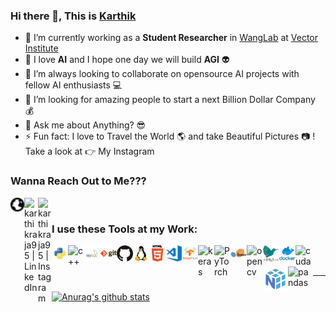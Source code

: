 ### Hi there 👋, This is [Karthik](https://www.kbhaskar.com/)


- 🔭 I’m currently working as a **Student Researcher** in [WangLab](https://wanglab.ml/) at [Vector Institute](https://vectorinstitute.ai/)
- 🌱 I love **AI** and I hope one day we will build **AGI** :alien:
- 👯 I’m always looking to collaborate on opensource AI projects with fellow AI enthusiasts :computer:
- 🤔 I’m looking for amazing people to start a next Billion Dollar Company :moneybag:
- 💬 Ask me about Anything? :sunglasses:
- ⚡ Fun fact: I love to Travel the World :earth_americas: and take Beautiful Pictures :camera: ! Take a look at  :point_right: My Instagram 

### Wanna Reach Out to Me???

[<img align="left" alt="kbhaskar.com" width="22px" src="https://raw.githubusercontent.com/iconic/open-iconic/master/svg/globe.svg" />][website]
[<img align="left" alt="karthikraja95 | LinkedIn" width="22px" src="https://cdn.jsdelivr.net/npm/simple-icons@v3/icons/linkedin.svg" />][linkedin]
[<img align="left" alt="karthikraja95 | Instagram" width="22px" src="https://cdn.jsdelivr.net/npm/simple-icons@v3/icons/instagram.svg" />][instagram]

<br />

### I use these Tools at my Work:

[<img align="left" alt="Python" width="26px" src="https://raw.githubusercontent.com/github/explore/80688e429a7d4ef2fca1e82350fe8e3517d3494d/topics/python/python.png" />][projects]
[<img align="left" alt="c++" width="26px" src="https://upload.wikimedia.org/wikipedia/commons/thumb/1/18/ISO_C%2B%2B_Logo.svg/225px-ISO_C%2B%2B_Logo.svg.png" />][projects]
[<img align="left" alt="MySQL" width="26px" src="https://raw.githubusercontent.com/github/explore/80688e429a7d4ef2fca1e82350fe8e3517d3494d/topics/mysql/mysql.png" />][projects]
[<img align="left" alt="Git" width="26px" src="https://raw.githubusercontent.com/github/explore/80688e429a7d4ef2fca1e82350fe8e3517d3494d/topics/git/git.png" />][projects]
[<img align="left" alt="GitHub" width="26px" src="https://raw.githubusercontent.com/github/explore/78df643247d429f6cc873026c0622819ad797942/topics/github/github.png" />][projects]
[<img align="left" alt="linux" width="26px" src="https://raw.githubusercontent.com/github/explore/80688e429a7d4ef2fca1e82350fe8e3517d3494d/topics/linux/linux.png" />][projects]
[<img align="left" alt="HTML5" width="26px" src="https://raw.githubusercontent.com/github/explore/80688e429a7d4ef2fca1e82350fe8e3517d3494d/topics/html/html.png" />][projects]
[<img align="left" alt="Visual Studio Code" width="26px" src="https://raw.githubusercontent.com/github/explore/80688e429a7d4ef2fca1e82350fe8e3517d3494d/topics/visual-studio-code/visual-studio-code.png" />][projects]
[<img align="left" alt="TensorFlow" width="26px" src="https://raw.githubusercontent.com/github/explore/80688e429a7d4ef2fca1e82350fe8e3517d3494d/topics/tensorflow/tensorflow.png" />][projects]
[<img align="left" alt="keras" width="26px" src="https://upload.wikimedia.org/wikipedia/commons/thumb/a/ae/Keras_logo.svg/270px-Keras_logo.svg.png" />][projects]
[<img align="left" alt="PyTorch" width="26px" src="https://pytorch.org/assets/images/pytorch-logo.png" />][projects]
[<img align="left" alt="scikit" width="26px" src="https://raw.githubusercontent.com/github/explore/80688e429a7d4ef2fca1e82350fe8e3517d3494d/topics/scikit-learn/scikit-learn.png" />][projects]
[<img align="left" alt="opencv" width="26px" src="https://upload.wikimedia.org/wikipedia/commons/thumb/3/32/OpenCV_Logo_with_text_svg_version.svg/1200px-OpenCV_Logo_with_text_svg_version.svg.png" />][projects]
[<img align="left" alt="latex" width="26px" src="https://raw.githubusercontent.com/github/explore/80688e429a7d4ef2fca1e82350fe8e3517d3494d/topics/latex/latex.png" />][projects]
[<img align="left" alt="docker" width="26px" src="https://raw.githubusercontent.com/github/explore/80688e429a7d4ef2fca1e82350fe8e3517d3494d/topics/docker/docker.png" />][projects]
[<img align="left" alt="cuda" width="26px" src="https://github.com/valohai/ml-logos/blob/master/cuda.svg" />][projects]
[<img align="left" alt="numpy" width="40px" src="https://github.com/valohai/ml-logos/blob/master/numpy.svg" />][projects]
[<img align="left" alt="pandas" width="40px" src="https://github.com/valohai/ml-logos/blob/master/pandas.svg" />][projects]


<br />
<br />

---

[![Anurag's github stats](https://github-readme-stats.vercel.app/api?username=karthikraja95&hide=contribs&count_private=true&show_icons=true)](https://github.com/anuraghazra/github-readme-stats) 

<!--
To Show the Top Programming Languages in your Github Repo:
[![Top Langs](https://github-readme-stats.vercel.app/api/top-langs/?username=karthikraja95)](https://github.com/anuraghazra/github-readme-stats)
-->

[website]: https://www.kbhaskar.com/
[instagram]: https://www.instagram.com/my.artsy_lens/
[linkedin]: https://www.linkedin.com/in/~kbhaskar/
[projects]: https://www.kbhaskar.com/#projects

